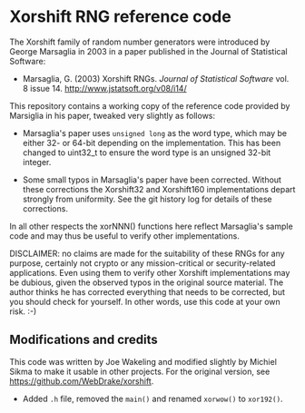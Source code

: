 Xorshift RNG reference code
===========================

The Xorshift family of random number generators were introduced by George Marsaglia
in 2003 in a paper published in the Journal of Statistical Software:

   * Marsaglia, G. (2003) Xorshift RNGs.  _Journal of Statistical Software_
     vol. 8 issue 14.  http://www.jstatsoft.org/v08/i14/

This repository contains a working copy of the reference code provided by Marsiglia
in his paper, tweaked very slightly as follows:

   * Marsaglia's paper uses ```unsigned long``` as the word type, which may be
     either 32- or 64-bit depending on the implementation.  This has been changed
     to uint32_t to ensure the word type is an unsigned 32-bit integer.

   * Some small typos in Marsaglia's paper have been corrected.  Without these
     corrections the Xorshift32 and Xorshift160 implementations depart strongly
     from uniformity.  See the git history log for details of these corrections.

In all other respects the xorNNN() functions here reflect Marsaglia's sample code
and may thus be useful to verify other implementations.

DISCLAIMER: no claims are made for the suitability of these RNGs for any purpose,
certainly not crypto or any mission-critical or security-related applications.
Even using them to verify other Xorshift implementations may be dubious, given
the observed typos in the original source material.  The author thinks he has
corrected everything that needs to be corrected, but you should check for yourself.
In other words, use this code at your own risk. :-)

Modifications and credits
-------------------------

This code was written by Joe Wakeling and modified slightly by Michiel Sikma
to make it usable in other projects.
For the original version, see <https://github.com/WebDrake/xorshift>.

* Added `.h` file, removed the `main()` and renamed `xorwow()` to `xor192()`.
